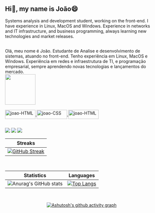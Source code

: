 ## Hi👋, my name is João😄
Systems analysis and development student, working on the front-end. I have experience in Linux, MacOS and Windows. Experience in networks and IT infrastructure, and business programming, always learning new technologies and market releases.

<br />
Olá, meu nome é João. 
Estudante de Analise e desenvolvimento de sistemas, atuando no front-end. Tenho experiência em Linux, MacOS e Windows. Experiência em redes e infraestrutura de TI, e programação empresarial, sempre aprendendo novas tecnologias e lançamentos do mercado.
<div>
  <a href="https://github.com/jaunvava">
  <img height="100em" src="(https://github-readme-stats.vercel.app/api/pin/?username=juanvava&repo=github-readme-stats)">
 
 
</div>

<div style="display: inline_block"><br>
 
  <img align="center" alt="joao-HTML" height="30" width="100" src="https://img.shields.io/badge/HTML5-E34F26?style=for-the-badge&logo=html5&logoColor=white">
  <img align="center" alt="joao-CSS" height="30" width="100" src="https://img.shields.io/badge/CSS3-1572B6?style=for-the-badge&logo=css3&logoColor=white">
  <img align="center" alt="joao-HTML" height="30" width="100" src="https://img.shields.io/badge/JavaScript-F7DF1E?style=for-the-badge&logo=javascript&logoColor=black">
  
  ##
 
<div> 
  
  <a href="https://www.instagram.com/_jpcodes/" target="_blank"><img src="https://img.shields.io/badge/-Instagram-%23E4405F?style=for-the-badge&logo=instagram&logoColor=white" target="_blank"></a>
  <a href = "mailto:mortalteck1020@gmail.com
"><img src="https://img.shields.io/badge/-Gmail-%23333?style=for-the-badge&logo=gmail&logoColor=white" target="_blank"></a>
  <a href="https://www.linkedin.com/in/jo%C3%A3o-pedro-pereira-cruz-73b411220/" target="_blank"><img src="https://img.shields.io/badge/-LinkedIn-%230077B5?style=for-the-badge&logo=linkedin&logoColor=white" target="_blank"></a> 
 
</div>
 
<div align="center">
  
  | Streaks |
  |--|
  |[![GitHub Streak](https://github-readme-streak-stats.herokuapp.com/?user=jaunvava&theme=shades-of-purple)](https://github.com/jaunvava/github-readme-streak-stats)|
  
  <br/>
  
  | Statistics|Languages |
  |--|--|
  |![Anurag's GitHub stats](https://github-readme-stats.vercel.app/api?username=Jaunvava&show_icons=true&theme=shades-of-purple)|[![Top Langs](https://github-readme-stats.vercel.app/api/top-langs/?username=jaunvava&layout=compact&theme=shades-of-purple)](https://github.com/joaovava/github-readme-stats)|

  <br/>
  
  [![Ashutosh's github activity graph](https://activity-graph.herokuapp.com/graph?username=jaunvava&theme=gruvbox)](https://github.com/jaunvava/github-readme-activity-graph)
  
  <br/><br/>
</div>
 
